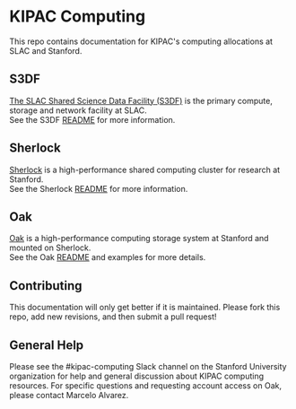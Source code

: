 # KIPAC Computing

This repo contains documentation for KIPAC's computing allocations at SLAC and Stanford.

## S3DF
[The SLAC Shared Science Data Facility (S3DF)](https://s3df.slac.stanford.edu/) is the primary compute, storage and network facility at SLAC.\
See the S3DF [README](s3df/README.md) for more information.

## Sherlock
[Sherlock](https://www.sherlock.stanford.edu/) is a high-performance shared computing cluster for research at Stanford.\
See the Sherlock [README](sherlock/README.md) for more information.

## Oak
[Oak](https://uit.stanford.edu/service/oak-storage)  is a high-performance computing storage system at Stanford and mounted on Sherlock.\
See the Oak [README](oak/README.md) and examples for more details.

## Contributing

This documentation will only get better if it is maintained. Please fork this repo, add new revisions, and then submit a pull request!

## General Help

Please see the #kipac-computing Slack channel on the Stanford University organization for help and general discussion about KIPAC computing resources.
For specific questions and requesting account access on Oak, please contact Marcelo Alvarez.
